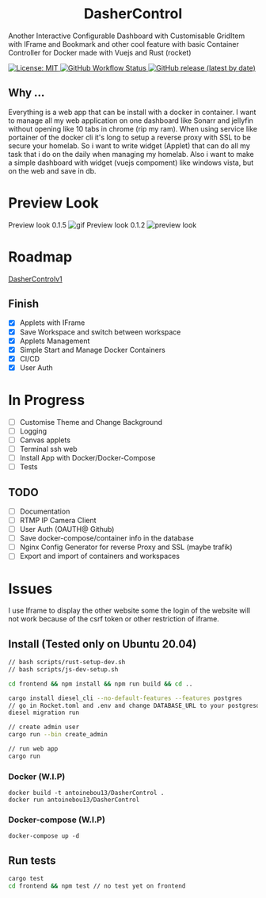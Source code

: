 <h1 align="center">DasherControl</h1>
<p>Another Interactive Configurable Dashboard with Customisable GridItem with IFrame and Bookmark and other cool feature with basic Container Controller for Docker
  made with Vuejs and Rust (rocket)
</p>

<p>
  <a href="#" target="_blank">
    <img alt="License: MIT" src="https://img.shields.io/badge/License-MIT-yellow.svg" />
    <img alt="GitHub Workflow Status" src="https://img.shields.io/github/workflow/status/antoinebou13/DasherControl/build">
    <img alt="GitHub release (latest by date)" src="https://img.shields.io/github/v/release/antoinebou13/DasherControl">
  </a>
</p>

<h2>Why ...</h2>
<p>
  Everything is a web app that can be install with a docker in container. I want to manage all my web application on one dashboard like Sonarr and jellyfin without opening 
  like 10 tabs in chrome (rip my ram). When using service like portainer of the docker cli it's long to setup a reverse proxy with SSL to be secure your homelab. So i want to     write widget (Applet) that can do all my task that i do on the daily when managing my homelab. 
  Also i want to make a simple dashboard with widget (vuejs compoment) like windows vista, but on the web and save in db.
</p>

# Preview Look

Preview look 0.1.5
![gif](https://raw.githubusercontent.com/antoinebou13/DasherControl/main/images/demo%20dashercontrol.gif)
Preview look 0.1.2
![preview look](https://raw.githubusercontent.com/antoinebou13/DasherControl/main/images/DasherControl.png)


# Roadmap
[DasherControlv1](https://github.com/antoinebou13/DasherControl/projects/1)

## Finish

- [x] Applets with IFrame
- [x] Save Workspace and switch between workspace
- [X] Applets Management 
- [X] Simple Start and Manage Docker Containers
- [X] CI/CD
- [X] User Auth

# In Progress
- [ ] Customise Theme and Change Background
- [ ] Logging
- [ ] Canvas applets
- [ ] Terminal ssh web
- [ ] Install App with Docker/Docker-Compose
- [ ] Tests

## TODO
- [ ] Documentation
- [ ] RTMP IP Camera Client
- [ ] User Auth (OAUTH@ Github)
- [ ] Save docker-compose/container info in the database
- [ ] Nginx Config Generator for reverse Proxy and SSL (maybe trafik)
- [ ] Export and import of containers and workspaces

# Issues
I use Iframe to display the other website some the login of the website will not work because of the csrf token or other restriction of iframe.

## Install (Tested only on Ubuntu 20.04)

```sh
// bash scripts/rust-setup-dev.sh
// bash scripts/js-dev-setup.sh

cd frontend && npm install && npm run build && cd ..

cargo install diesel_cli --no-default-features --features postgres
// go in Rocket.toml and .env and change DATABASE_URL to your postgresql server
diesel migration run

// create admin user
cargo run --bin create_admin

// run web app
cargo run
```

### Docker  (W.I.P)
```
docker build -t antoinebou13/DasherControl .
docker run antoinebou13/DasherControl
```


### Docker-compose (W.I.P)
```
docker-compose up -d
```

## Run tests
```sh
cargo test
cd frontend && npm test // no test yet on frontend
```
